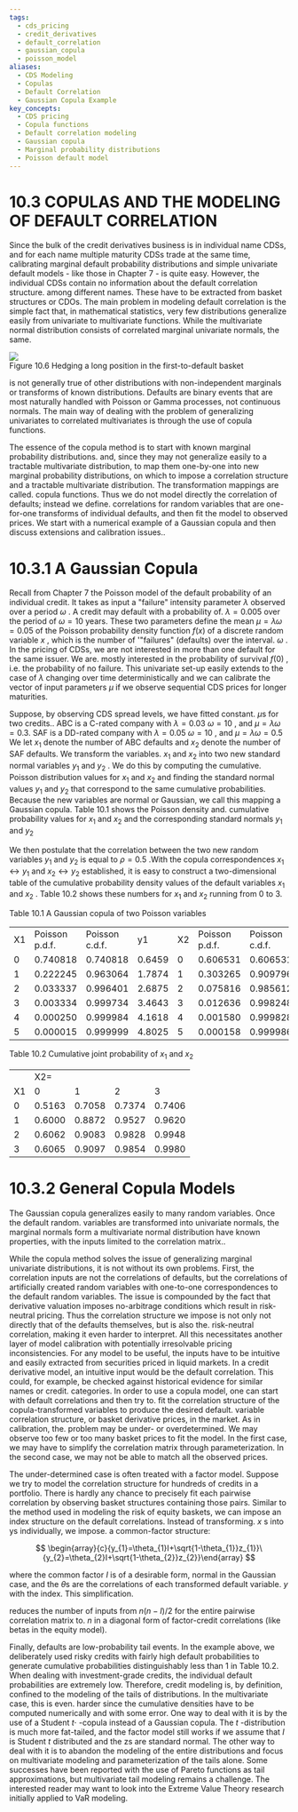 ```yaml
---
tags:
  - cds_pricing
  - credit_derivatives
  - default_correlation
  - gaussian_copula
  - poisson_model
aliases:
  - CDS Modeling
  - Copulas
  - Default Correlation
  - Gaussian Copula Example
key_concepts:
  - CDS pricing
  - Copula functions
  - Default correlation modeling
  - Gaussian copula
  - Marginal probability distributions
  - Poisson default model
---
```


# 10.3  COPULAS AND THE MODELING OF DEFAULT CORRELATION  

Since the bulk of the credit derivatives business is in individual name CDSs, and for each name multiple maturity CDSs trade at the same time, calibrating marginal default probability distributions and simple univariate default models - like those in Chapter 7 - is quite easy. However, the individual CDSs contain no information about the default correlation structure. among different names. These have to be extracted from basket structures or CDOs. The main problem in modeling default correlation is the simple fact that, in mathematical statistics, very few distributions generalize easily from univariate to multivariate functions. While the multivariate normal distribution consists of correlated marginal univariate normals, the same.  

![](76618f315002d5374a776c57dafcffc8c17fb15af352a8342f6bb527e1fbf0b0.jpg)  
Figure 10.6 Hedging a long position in the first-to-default basket  

is not generally true of other distributions with non-independent marginals or transforms of known distributions. Defaults are binary events that are most naturally handled with Poisson or Gamma processes, not continuous normals. The main way of dealing with the problem of generalizing univariates to correlated multivariates is through the use of copula functions.  

The essence of the copula method is to start with known marginal probability distributions. and, since they may not generalize easily to a tractable multivariate distribution, to map them one-by-one into new marginal probability distributions, on which to impose a correlation structure and a tractable multivariate distribution. The transformation mappings are called. copula functions. Thus we do not model directly the correlation of defaults; instead we define. correlations for random variables that are one-for-one transforms of individual defaults, and then fit the model to observed prices. We start with a numerical example of a Gaussian copula and then discuss extensions and calibration issues..  

# 10.3.1 A Gaussian Copula  

Recall from Chapter 7 the Poisson model of the default probability of an individual credit. It takes as input a "failure" intensity parameter $\lambda$ observed over a period $\omega$ . A credit may default with a probability of. $\lambda=0.005$ over the period of $\omega=10$ years. These two parameters define the mean $\mu=\lambda\omega=0.05$ of the Poisson probability density function $f(x)$ of a discrete random variable $x$ , which is the number of '"failures" (defaults) over the interval. $\omega$ . In the pricing of CDSs, we are not interested in more than one default for the same issuer. We are. mostly interested in the probability of survival $f(0)$ , i.e. the probability of no failure. This univariate set-up easily extends to the case of $\lambda$ changing over time deterministically and we can calibrate the vector of input parameters $\mu$ if we observe sequential CDS prices for longer maturities.  

Suppose, by observing CDS spread levels, we have fitted constant. $\mu\mathrm{s}$ for two credits.. ABC is a C-rated company with $\lambda=0.03$ $\omega=10$ , and $\mu=\lambda\omega=0.3.$ SAF is a DD-rated company with $\lambda=0.05$ $\omega=10$ , and $\mu=\lambda\omega=0.5$ We let $x_{1}$ denote the number of ABC defaults and $x_{2}$ denote the number of SAF defaults. We transform the variables. $x_{1}$ and $x_{2}$ into two new standard normal variables $y_{1}$ and $y_{2}$ . We do this by computing the cumulative. Poisson distribution values for $x_{1}$ and $x_{2}$ and finding the standard normal values $y_{1}$ and $y_{2}$ that correspond to the same cumulative probabilities. Because the new variables are normal or Gaussian, we call this mapping a Gaussian copula. Table 10.1 shows the Poisson density and. cumulative probability values for $x_{1}$ and $x_{2}$ and the corresponding standard normals $y_{1}$ and $y_{2}$  

We then postulate that the correlation between the two new random variables $y_{1}$ and $y_{2}$ is equal to $\rho=0.5$ .With the copula correspondences $x_{1}\leftrightarrow y_{1}$ and $x_{2}\leftrightarrow y_{2}$ established, it is easy to construct a two-dimensional table of the cumulative probability density values of the default variables $x_{1}$ and $x_{2}$ . Table 10.2 shows these numbers for $x_{1}$ and $x_{2}$ running from 0 to 3.  

Table 10.1  A Gaussian copula of two Poisson variables   


<html><body><table><tr><td>X1</td><td>Poisson p.d.f.</td><td>Poisson c.d.f.</td><td>y1</td><td>X2</td><td>Poisson p.d.f.</td><td>Poisson c.d.f.</td><td>y2</td></tr><tr><td>0</td><td>0.740818</td><td>0.740818</td><td>0.6459</td><td>0</td><td>0.606531</td><td>0.606531</td><td>0.2703</td></tr><tr><td>1</td><td>0.222245</td><td>0.963064</td><td>1.7874</td><td>1</td><td>0.303265</td><td>0.909796</td><td>1.3395</td></tr><tr><td>2</td><td>0.033337</td><td>0.996401</td><td>2.6875</td><td>2</td><td>0.075816</td><td>0.985612</td><td>2.1866</td></tr><tr><td>3</td><td>0.003334</td><td>0.999734</td><td>3.4643</td><td>3</td><td>0.012636</td><td>0.998248</td><td>2.9197</td></tr><tr><td>4</td><td>0.000250</td><td>0.999984</td><td>4.1618</td><td>4</td><td>0.001580</td><td>0.999828</td><td>3.5795</td></tr><tr><td>5</td><td>0.000015</td><td>0.999999</td><td>4.8025</td><td>5</td><td>0.000158</td><td>0.999986</td><td>4.1865</td></tr></table></body></html>  

Table 10.2 Cumulative joint probability of $x_{1}$ and $x_{2}$   


<html><body><table><tr><td></td><td colspan="4">X2=</td></tr><tr><td>X1</td><td>0</td><td>1</td><td>2</td><td>3</td></tr><tr><td>0</td><td>0.5163</td><td>0.7058</td><td>0.7374</td><td>0.7406</td></tr><tr><td>1</td><td>0.6000</td><td>0.8872</td><td>0.9527</td><td>0.9620</td></tr><tr><td>2</td><td>0.6062</td><td>0.9083</td><td>0.9828</td><td>0.9948</td></tr><tr><td>3</td><td>0.6065</td><td>0.9097</td><td>0.9854</td><td>0.9980</td></tr></table></body></html>  

# 10.3.2 General Copula Models  

The Gaussian copula generalizes easily to many random variables. Once the default random. variables are transformed into univariate normals, the marginal normals form a multivariate normal distribution have known properties, with the inputs limited to the correlation matrix..  

While the copula method solves the issue of generalizing marginal univariate distributions, it is not without its own problems. First, the correlation inputs are not the correlations of defaults, but the correlations of artificially created random variables with one-to-one correspondences to the default random variables. The issue is compounded by the fact that derivative valuation imposes no-arbitrage conditions which result in risk-neutral pricing. Thus the correlation structure we impose is not only not directly that of the defaults themselves, but is also the. risk-neutral correlation, making it even harder to interpret. All this necessitates another layer of model calibration with potentially irresolvable pricing inconsistencies. For any model to be useful, the inputs have to be intuitive and easily extracted from securities priced in liquid markets. In a credit derivative model, an intuitive input would be the default correlation. This could, for example, be checked against historical evidence for similar names or credit. categories. In order to use a copula model, one can start with default correlations and then try to. fit the correlation structure of the copula-transformed variables to produce the desired default. variable correlation structure, or basket derivative prices, in the market. As in calibration, the. problem may be under- or overdetermined. We may observe too few or too many basket prices to fit the model. In the first case, we may have to simplify the correlation matrix through parameterization. In the second case, we may not be able to match all the observed prices.  

The under-determined case is often treated with a factor model. Suppose we try to model the correlation structure for hundreds of credits in a portfolio. There is hardly any chance to precisely fit each pairwise correlation by observing basket structures containing those pairs. Similar to the method used in modeling the risk of equity baskets, we can impose an index structure on the default correlations. Instead of transforming. $x$ s into ys individually, we impose. a common-factor structure:  

$$
\begin{array}{c}{y_{1}=\theta_{1}I+\sqrt{1-\theta_{1}}z_{1}}\ {y_{2}=\theta_{2}I+\sqrt{1-\theta_{2}}z_{2}}\end{array}
$$  

where the common factor $I$ is of a desirable form, normal in the Gaussian case, and the $\theta\mathrm{s}$ are the correlations of each transformed default variable. $y$ with the index. This simplification.  

reduces the number of inputs from $n(n{-}I)/2$ for the entire pairwise correlation matrix to. $n$ in a diagonal form of factor-credit correlations (like betas in the equity model).  

Finally, defaults are low-probability tail events. In the example above, we deliberately used risky credits with fairly high default probabilities to generate cumulative probabilities distinguishably less than 1 in Table 10.2. When dealing with investment-grade credits, the individual default probabilities are extremely low. Therefore, credit modeling is, by definition, confined to the modeling of the tails of distributions. In the multivariate case, this is even. harder since the cumulative densities have to be computed numerically and with some error. One way to deal with it is by the use of a Student $t\cdot$ -copula instead of a Gaussian copula. The $t$ -distribution is much more fat-tailed, and the factor model still works if we assume that $I$ is Student $t$ distributed and the zs are standard normal. The other way to deal with it is to abandon the modeling of the entire distributions and focus on multivariate modeling and parameterization of the tails alone. Some successes have been reported with the use of Pareto functions as tail approximations, but multivariate tail modeling remains a challenge. The interested reader may want to look into the Extreme Value Theory research initially applied to VaR modeling.  
